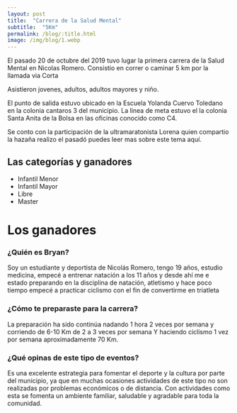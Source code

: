 ```yaml
---
layout: post
title:  "Carrera de la Salud Mental"
subtitle:  "5Km"
permalink: /blog/:title.html
image: /img/blog/1.webp
---
```


El pasado 20 de octubre del 2019 tuvo lugar la primera carrera de la Salud Mental en Nicolas Romero. Consistio en correr o caminar 5 km por la llamada via Corta

Asistieron jovenes, adultos, adultos mayores y niño.

El punto de salida estuvo ubicado en la Escuela Yolanda Cuervo Toledano en la colonia cantaros 3 del municipio. La linea de meta estuvo el la colonia Santa Anita de la Bolsa en las oficinas conocido como C4.

Se conto con la participación de la ultramaratonista Lorena quien compartio la hazaña realizo el pasadó  puedes leer mas sobre este tema aquí.


## Las categorías y ganadores

* Infantil Menor
* Infantil Mayor
* Libre
* Master


# Los ganadores

### ¿Quién es Bryan?

Soy un estudiante y deportista de Nicolás Romero, tengo 19 años, estudio medicina, empecé a entrenar natación a los 11 años y desde ahí me e estado preparando en la disciplina de natación, atletismo y hace poco tiempo empecé a practicar ciclismo con el fin de convertirme en triatleta

### ¿Cómo te preparaste para la carrera?

La preparación ha sido continúa nadando 1 hora 2 veces por semana y corriendo de 6-10 Km de 2 a 3 veces por semana Y haciendo ciclismo 1 vez por semana aproximadamente 70 Km.

### ¿Qué opinas de este tipo de eventos?

Es una excelente estrategia para fomentar el deporte y la cultura por parte del municipio, ya que en muchas ocasiones actividades de este tipo no son realizadas por problemas económicos o de distancia. Con actividades como esta  se fomenta un ambiente familiar, saludable y agradable para toda la comunidad.
